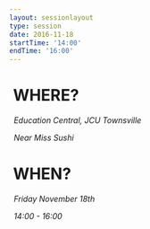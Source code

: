```yaml
---
layout: sessionlayout
type: session
date: 2016-11-18
startTime: '14:00'
endTime: '16:00'
---
```


&nbsp;WHERE?
============

&nbsp;&nbsp;*Education Central, JCU Townsville*

&nbsp;&nbsp;*Near Miss Sushi*

&nbsp;WHEN?
===========

&nbsp;&nbsp;*Friday November 18th* 

&nbsp;&nbsp;*14:00 - 16:00*


